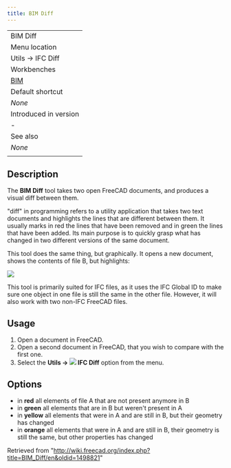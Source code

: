 ```yaml
---
title: BIM Diff
---
```


|                                       |
| ------------------------------------- |
| BIM Diff                              |
| Menu location                         |
| Utils → IFC Diff                      |
| Workbenches                           |
| [BIM](/BIM_Workbench "BIM Workbench") |
| Default shortcut                      |
| _None_                                |
| Introduced in version                 |
| -                                     |
| See also                              |
| _None_                                |
|                                       |

## Description

The **BIM Diff** tool takes two open FreeCAD documents, and produces a visual diff between them.

"diff" in programming refers to a utility application that takes two text documents and highlights the lines that are different between them. It usually marks in red the lines that have been removed and in green the lines that have been added. Its main purpose is to quickly grasp what has changed in two different versions of the same document.

This tool does the same thing, but graphically. It opens a new document, shows the contents of file B, but highlights:

![](/images/BIM_Diff_example.jpg)

This tool is primarily suited for IFC files, as it uses the IFC Global ID to make sure one object in one file is still the same in the other file. However, it will also work with two non-IFC FreeCAD files.

## Usage

1. Open a document in FreeCAD.
2. Open a second document in FreeCAD, that you wish to compare with the first one.
3. Select the **Utils → ![](/images/BIM_Diff.svg) IFC Diff** option from the menu.

## Options

- in **red** all elements of file A that are not present anymore in B
- in **green** all elements that are in B but weren't present in A
- in **yellow** all elements that were in A and are still in B, but their geometry has changed
- in **orange** all elements that were in A and are still in B, their geometry is still the same, but other properties has changed

Retrieved from "<http://wiki.freecad.org/index.php?title=BIM_Diff/en&oldid=1498821>"
